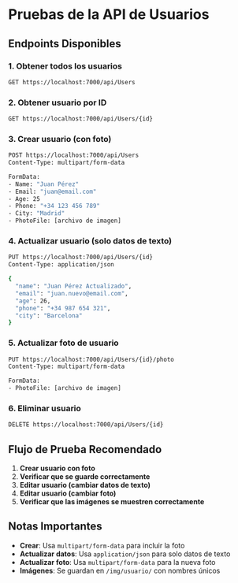 # Pruebas de la API de Usuarios

## Endpoints Disponibles

### 1. Obtener todos los usuarios
```bash
GET https://localhost:7000/api/Users
```

### 2. Obtener usuario por ID
```bash
GET https://localhost:7000/api/Users/{id}
```

### 3. Crear usuario (con foto)
```bash
POST https://localhost:7000/api/Users
Content-Type: multipart/form-data

FormData:
- Name: "Juan Pérez"
- Email: "juan@email.com"
- Age: 25
- Phone: "+34 123 456 789"
- City: "Madrid"
- PhotoFile: [archivo de imagen]
```

### 4. Actualizar usuario (solo datos de texto)
```bash
PUT https://localhost:7000/api/Users/{id}
Content-Type: application/json

{
  "name": "Juan Pérez Actualizado",
  "email": "juan.nuevo@email.com",
  "age": 26,
  "phone": "+34 987 654 321",
  "city": "Barcelona"
}
```

### 5. Actualizar foto de usuario
```bash
PUT https://localhost:7000/api/Users/{id}/photo
Content-Type: multipart/form-data

FormData:
- PhotoFile: [archivo de imagen]
```

### 6. Eliminar usuario
```bash
DELETE https://localhost:7000/api/Users/{id}
```

## Flujo de Prueba Recomendado

1. **Crear usuario con foto**
2. **Verificar que se guarde correctamente**
3. **Editar usuario (cambiar datos de texto)**
4. **Editar usuario (cambiar foto)**
5. **Verificar que las imágenes se muestren correctamente**

## Notas Importantes

- **Crear**: Usa `multipart/form-data` para incluir la foto
- **Actualizar datos**: Usa `application/json` para solo datos de texto
- **Actualizar foto**: Usa `multipart/form-data` para la nueva foto
- **Imágenes**: Se guardan en `/img/usuario/` con nombres únicos 